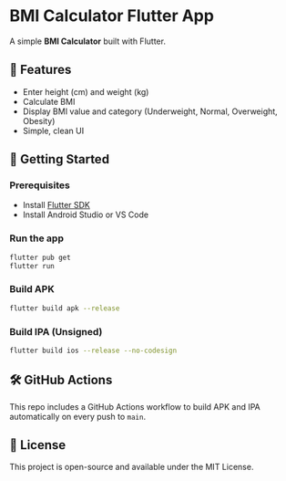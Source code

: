 # BMI Calculator Flutter App

A simple **BMI Calculator** built with Flutter.

## 📱 Features
- Enter height (cm) and weight (kg)
- Calculate BMI
- Display BMI value and category (Underweight, Normal, Overweight, Obesity)
- Simple, clean UI

## 🚀 Getting Started

### Prerequisites
- Install [Flutter SDK](https://flutter.dev/docs/get-started/install)
- Install Android Studio or VS Code

### Run the app
```bash
flutter pub get
flutter run
```

### Build APK
```bash
flutter build apk --release
```

### Build IPA (Unsigned)
```bash
flutter build ios --release --no-codesign
```

## 🛠 GitHub Actions
This repo includes a GitHub Actions workflow to build APK and IPA automatically on every push to `main`.

## 📄 License
This project is open-source and available under the MIT License.
